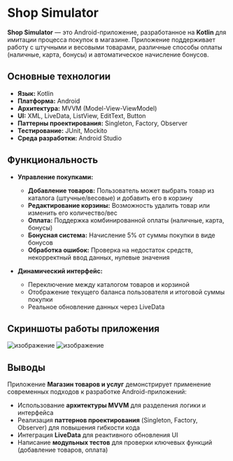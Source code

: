 # Shop Simulator

**Shop Simulator** — это Android-приложение, разработанное на **Kotlin** для имитации процесса покупок в магазине. Приложение поддерживает работу с штучными и весовыми товарами, различные способы оплаты (наличные, карта, бонусы) и автоматическое начисление бонусов. 

## Основные технологии

- **Язык:** Kotlin  
- **Платформа:** Android  
- **Архитектура:** MVVM (Model-View-ViewModel)  
- **UI:** XML, LiveData, ListView, EditText, Button  
- **Паттерны проектирования:** Singleton, Factory, Observer  
- **Тестирование:** JUnit, Mockito  
- **Среда разработки:** Android Studio  

## Функциональность

- **Управление покупками:**
  - **Добавление товаров:** Пользователь может выбрать товар из каталога (штучные/весовые) и добавить его в корзину  
  - **Редактирование корзины:** Возможность удалить товар или изменить его количество/вес  
  - **Оплата:** Поддержка комбинированной оплаты (наличные, карта, бонусы)  
  - **Бонусная система:** Начисление 5% от суммы покупки в виде бонусов  
  - **Обработка ошибок:** Проверка на недостаток средств, некорректный ввод данных, нулевые значения  

- **Динамический интерфейс:**
  - Переключение между каталогом товаров и корзиной  
  - Отображение текущего баланса пользователя и итоговой суммы покупки  
  - Реальное обновление данных через LiveData  

## Скриншоты работы приложения

![изображение](https://github.com/user-attachments/assets/b2907a33-ed3b-45ca-9178-cbcc46889480) ![изображение](https://github.com/user-attachments/assets/1df51b6b-b351-4d64-ba97-6d9018683aef)



## Выводы

Приложение **Магазин товаров и услуг** демонстрирует применение современных подходов к разработке Android-приложений:
- Использование **архитектуры MVVM** для разделения логики и интерфейса  
- Реализация **паттернов проектирования** (Singleton, Factory, Observer) для повышения гибкости кода  
- Интеграция **LiveData** для реактивного обновления UI  
- Написание **модульных тестов** для проверки ключевых функций (добавление товаров, оплата)  
